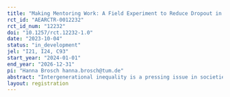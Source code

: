```yaml
---
title: "Making Mentoring Work: A Field Experiment to Reduce Dropout in a Nationwide Mentoring Program for Disadvantaged Youths"
rct_id: "AEARCTR-0012232"
rct_id_num: "12232"
doi: "10.1257/rct.12232-1.0"
date: "2023-10-04"
status: "in_development"
jel: "I21, I24, C93"
start_year: "2024-01-01"
end_year: "2026-12-31"
pi: "Hanna Brosch hanna.brosch@tum.de"
abstract: "Intergenerational inequality is a pressing issue in societies worldwide, with Germany ranking among the most unequal countries regarding the influence of family background on children’s educational success. Interventions targeted at disadvantaged children, such as mentoring programs, have been demonstrated to be effective in compensating for the lack of family support and improving life outcomes of disadvantaged children. One of the most significant and pervasive problems that hampers efficacy of mentoring programs is the breakdown of mentoring relationships during the course of the program. High dropout rates pose a significant challenge to the effectiveness of mentoring programs, particularly for vulnerable adolescents at risk of dropping out. However, strategies to counteract program dropout have not yet been studied systematically. We address this research gap through a field experiment with a one-to-one online mentoring program for disadvantaged youths. We randomly provide financial incentives to mentees if they successfully complete the first months of their mentoring-relationship. "
layout: registration
---
```


